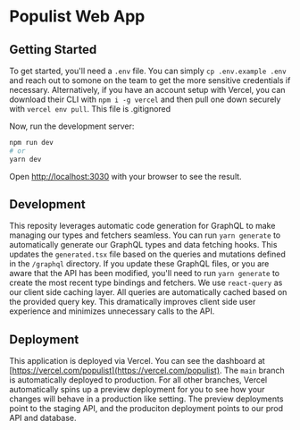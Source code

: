 # Populist Web App

## Getting Started

To get started, you'll need a `.env` file. You can simply `cp .env.example .env` and reach out to somone on the team to get the more sensitive credentials if necessary. Alternatively, if you have an account setup with Vercel, you can download their CLI with `npm i -g vercel` and then pull one down securely with `vercel env pull`. This file is .gitignored

Now, run the development server:

```bash
npm run dev
# or
yarn dev
```

Open [http://localhost:3030](http://localhost:3030) with your browser to see the result.

## Development

This reposity leverages automatic code generation for GraphQL to make managing our types and fetchers seamless. You can run `yarn generate` to automatically generate our GraphQL types and data fetching hooks. This updates the `generated.tsx` file based on the queries and mutations defined in the `/graphql` directory. If you update these GraphQL files, or you are aware that the API has been modified, you'll need to run `yarn generate` to create the most recent type bindings and fetchers. We use `react-query` as our client side caching layer. All queries are automatically cached based on the provided query key. This dramatically improves client side user experience and minimizes unnecessary calls to the API.

## Deployment

This application is deployed via Vercel. You can see the dashboard at [https://vercel.com/populist](https://vercel.com/populist).
The `main` branch is automatically deployed to production. For all other branches, Vercel automatically spins up a preview deployment for you to see how your changes will behave in a production like setting. The preview deployments point to the staging API, and the produciton deployment points to our prod API and database.
